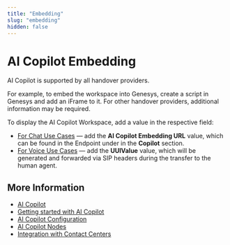 ```yaml
---
title: "Embedding"
slug: "embedding"
hidden: false
---
```


# AI Copilot Embedding

AI Copilot is supported by all handover providers.

For example, to embed the workspace into Genesys, create a script in Genesys and add an iFrame to it. For other handover providers, additional information may be required.

To display the AI Copilot Workspace, add a value in the respective field:

- [For Chat Use Cases](chat.md) — add the **AI Copilot Embedding URL** value, which can be found in the Endpoint under in the **Copilot** section.
- [For Voice Use Cases](voice/voice-overview.md) — add the **UUIValue** value, which will be generated and forwarded via SIP headers during the transfer to the human agent.

## More Information

- [AI Copilot](overview.md)
- [Getting started with AI Copilot](getting-started.md)
- [AI Copilot Configuration](configuration.md)
- [AI Copilot Nodes](../ai/build/node-reference/ai-copilot/overview.md)
- [Integration with Contact Centers](contact-center-integration.md)
